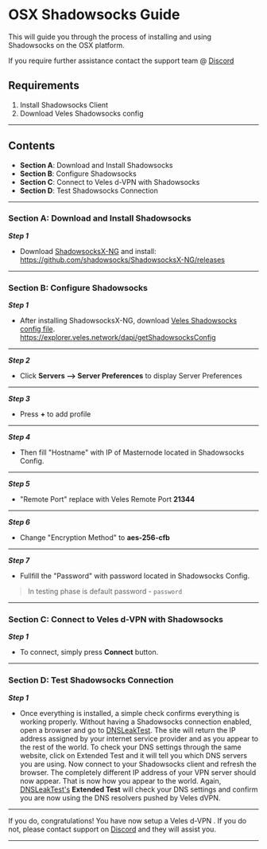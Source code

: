 
# OSX Shadowsocks Guide 
This will guide you through the process of installing and using Shadowsocks on the OSX platform.  

If you require further assistance contact the support team @ [Discord](https://discord.gg/P528fGg)

## Requirements
1) Install Shadowsocks Client
2) Download Veles Shadowsocks config
***

## Contents
* **Section A**: Download and Install Shadowsocks
* **Section B**: Configure Shadowsocks
* **Section C**: Connect to Veles d-VPN with Shadowsocks
* **Section D**: Test Shadowsocks Connection
***

### Section A: Download and Install Shadowsocks

***Step 1***
* Download [ShadowsocksX-NG](https://github.com/shadowsocks/ShadowsocksX-NG/releases) and install:
https://github.com/shadowsocks/ShadowsocksX-NG/releases
***

### Section B: Configure Shadowsocks 

***Step 1***
* After installing ShadowsocksX-NG, download [Veles Shadowsocks config file](https://explorer.veles.network/dapi/getShadowsocksConfig).  
https://explorer.veles.network/dapi/getShadowsocksConfig
***

***Step 2***
* Click **Servers —> Server Preferences** to display Server Preferences
***

***Step 3***
* Press **+** to add profile  
***

***Step 4***
* Then fill "Hostname" with IP of Masternode located in Shadowsocks Config.
***

***Step 5***
* "Remote Port" replace with Veles Remote Port **21344**
***

***Step 6***
* Change "Encryption Method" to **aes-256-cfb**
***

***Step 7***
* Fullfill the "Password" with password located in Shadowsocks Config.  

> In testing phase is default password - `password`  

***

### Section C: Connect to Veles d-VPN with Shadowsocks 

***Step 1***
* To connect, simply press **Connect** button. 
***

### Section D: Test Shadowsocks Connection

***Step 1***
* Once everything is installed, a simple check confirms everything is working properly. Without having a Shadowsocks connection enabled, open a browser and go to [DNSLeakTest](https://www.dnsleaktest.com/).
The site will return the IP address assigned by your internet service provider and as you appear to the rest of the world. To check your DNS settings through the same website, click on Extended Test and it will tell you which DNS servers you are using.
Now connect to your Shadowsocks client and refresh the browser. The completely different IP address of your VPN server should now appear. That is now how you appear to the world. Again, [DNSLeakTest's](https://www.dnsleaktest.com/) **Extended Test** will check your DNS settings and confirm you are now using the DNS resolvers pushed by Veles dVPN.
***

If you do, congratulations! You have now setup a Veles d-VPN . If you do not, please contact support on [Discord](https://discord.gg/P528fGg) and they will assist you.  
***
